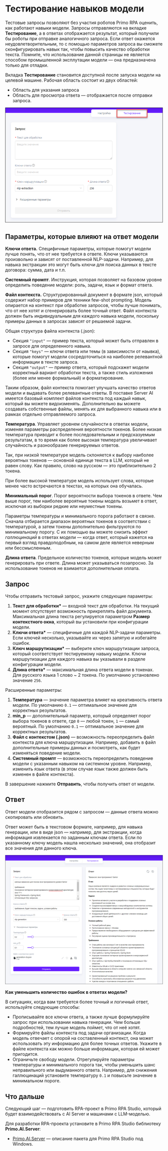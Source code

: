 # Тестирование навыков модели

Тестовые запросы позволяют без участия роботов Primo RPA оценить, как работают навыки модели. Запросы отправляются на вкладке **Тестирование**, а в ответах отображается результат, который получили бы роботы при отправке аналогичного запроса. Если ответ окажется неудовлетворительным, то с помощью параметров запроса вы сможете сконфигурировать навык так, чтобы повысить качество обработки текста. Помните, что использование данной страницы не является способом промышленной эксплутации модели — она предназначена только для отладки.

Вкладка **Тестирование** становится доступной после запуска модели на целевой машине. Рабочая область состоит из двух областей:
* Область для указания запроса
* Область для просмотра ответа — отображается после отправки запроса.

![](</primo-ai/resources/user/nlpproject/testing-empty.png>) 

## Параметры, которые влияют на ответ модели

**Ключи ответа.** Специфичные параметры, которые помогут модели лучше понять, что от нее требуется в ответе. Ключи указываются произвольно и зависят от поставленной NLP-задачи. Например, для навыка экстракции это могут быть ключи для поиска данных в тексте договора: сумма, дата и т.п.

**Системный промпт**. Инструкция, которая позволяет на базовом уровне определить поведение модели: роль, задачи, язык и формат ответа. 

**Файл контекста.** Структурированный документ в формате json, который содержит набор примеров для техники few-shot prompting. Модель опирается на контекст при обработке запросов, чтобы лучше понимать, что от нее хотят и сгенерировать более точный ответ. Файл контекста должен быть индивидуальным для каждого навыка модели, поскольку примеры данных в запросах зависят от решаемой задачи.

Общая структура файла контекста (.json):
* Секция `"input"` — пример текста, который может быть отправлен в запросе для определенного навыка.
* Секция `"keys"` — ключи ответа или темы (в зависимости от наывка), которые помогут модели сосредоточиться на наиболее релевантной информации в тексте запроса.
* Секция `"output"` — пример ответа, который подскажет модели корректный вариант обработки текста, а также стиль изложения (более или менее формальный) и форматирование.

Таким образом, файл контекста помогает улучшать качество ответов модели и выдавать более релевантные ответы. В поставке Server AI имеется базовый комплект файлов контекста под каждый навык, который вы можете видоизменять. Дополнительно вы можете создавать собственные файлы, менять их для выбранного навыка или в рамках отдельно отправляемого запроса.

**Температура**. Управляет уровнем случайности в ответах модели, изменяя параметры распределения вероятности токенов. Более низкая температура приводит к более последовательным и предсказуемым результатам, в то время как более высокая температура увеличивает случайность и разнообразие генерируемых ответов.

Так, при низкой температуре модель склоняется к выбору наиболее вероятных токенов — основной единице текста в LLM, который не равен слову. Как правило, слово на русском — это приблизительно 2 токена. 

При более высокой температуре модель использует слова, которые менее часто встречаются в текстах, на которых она обучалась. 

**Минимальный порог**. Порог вероятности выбора токенов в ответе. Чем выше порог, тем наиболее вероятные токены модель возьмет в ответ, исключая из выборки редкие или неуместные токены. 

Параметры температуры и минимального порога работают в связке. Сначала отбирается диапазон вероятных токенов в соответствии с температурой, а затем токены дополнительно фильтруются по минимальному порогу. С их помощью вы можете снизить эффект *галлюцинаций* в ответах модели — когда ответ, который кажется на первый взгляд правдоподобным, на самом деле является неверным или бессмысленным.

**Длина ответа**. Предельное количество токенов, которые модель может генерировать при ответе. Длина может указываться позапросно. За использование токенов не взимается дополнительная оплата.

## Запрос

Чтобы отправить тестовый запрос, укажите следующие параметры:
1. **Текст для обработки\*** — входной текст для обработки. На текущий момент отсутствует возможность прикреплять файл документа. Максимальная длина текста регулируется параметром **Размер контекстного окна**, который вы установили при конфигурации модели.
1. **Ключи ответа\*** — специфичные для каждой NLP-задачи параметры. Если ключей несколько, указывайте их через запятую и избегайте ошибок.
1. **Ключ маршрутизации\*** — выберите ключ маршрутизации запроса, который соответствует тестируемому навыку модели. Ключи маршрутизации для каждого навыка вы указывали в разделе конфигурации модели.
1. **Длина ответа\*** — максимальная длина ответа модели в токенах. Для русского языка 1 слово ~ 2 токена. По умолчанию установлено значение `256`. 

Расширенные параметры:
1. **Температура** — значение параметра влияет на креативность ответа модели. По умолчанию `0.1` — оптимальное значение для корректных результатов.
1. **min_p** — дополнительный параметр, который определяет порог выбора токенов в ответе, где `0` — любой токен, `1` — самый вероятный. По умолчанию `0.1` — оптимальное значение для корректных результатов.
1. **Файл с контекстом (.json)** — возможность переопределить файл контекста для ключа маршрутизации. Например, добавить в файл дополнительные примеры данных и посмотреть, как будет изменяться поведение модели.
1. **Системный промпт** — возможность переопределить поведение модели с указанным навыком на системном уровне. Например, изменить язык ответа (в этом случае язык также должен быть изменен в файле контекста).

В завершение нажмите **Отправить**, чтобы получить ответ от модели.

## Ответ

Ответ модели отобразится рядом с запросом — данные ответа можно скопировать или обновить. 

Ответ может быть в текстовом формате, например, для навыка генерации, или в виде json — например, для экстракции, когда информация извлекается по заданным ключам ответа. Если по указанному ключу модель нашла несколько значений, она отобразит все значения для данного ключа.

![](</primo-ai/resources/user/nlpproject/testing.png>) 

**Как уменьшить количество ошибок в ответах модели?**

В ситуациях, когда вам требуется более точный и логичный ответ, используйте следующие способы:
* Прописывайте все ключи ответа, а также лучше формулируйте запрос при использовании навыка генерации. Чем больше подробностей, тем лучше модель поймет, что от неё хотят. 
* Формируйте файлы контекста под задачи организации. Когда модель отвечает с опорой на составленный контекст, она может использовать эту информацию для более точных ответов. Укажите в файле контекста как можно больше информации, которая ей может пригодится.
* Ограничьте свободу модели. Отрегулируйте параметры температуры и минимального порога так, чтобы уменьшить шанс неправильного или выдуманного ответа. Например, для снижения галлюцинаций установите температуру `0.1` и повысьте значение в минимальном пороге.


## Что дальше
Следующий шаг — подготовить RPA-проект в Primo RPA Studio, который будет взаимодействовать с AI Server и машинами с LLM-моделью. 

Для разработки RPA-проекта установите в Primo RPA Studio библиотеку **Primo.AI.Server**:
* [Primo.AI.Server](https://docs.primo-rpa.ru/primo-rpa/g_elements/el_extra/ai_server) — описание пакета для Primo RPA Studio под Windows.




